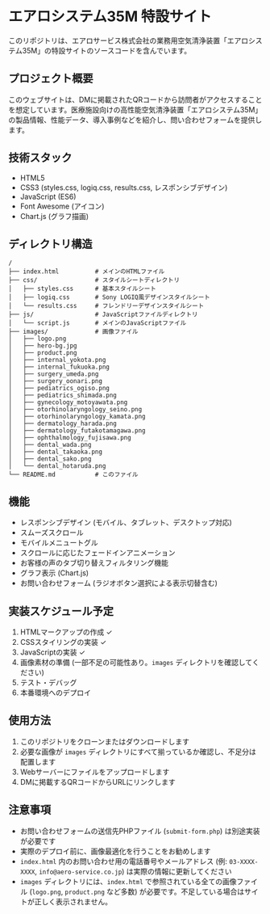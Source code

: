 # エアロシステム35M 特設サイト

このリポジトリは、エアロサービス株式会社の業務用空気清浄装置「エアロシステム35M」の特設サイトのソースコードを含んでいます。

## プロジェクト概要

このウェブサイトは、DMに掲載されたQRコードから訪問者がアクセスすることを想定しています。医療施設向けの高性能空気清浄装置「エアロシステム35M」の製品情報、性能データ、導入事例などを紹介し、問い合わせフォームを提供します。

## 技術スタック

- HTML5
- CSS3 (styles.css, logiq.css, results.css, レスポンシブデザイン)
- JavaScript (ES6)
- Font Awesome (アイコン)
- Chart.js (グラフ描画)

## ディレクトリ構造

```
/
├── index.html          # メインのHTMLファイル
├── css/                # スタイルシートディレクトリ
│   ├── styles.css      # 基本スタイルシート
│   ├── logiq.css       # Sony LOGIQ風デザインスタイルシート
│   └── results.css     # フレンドリーデザインスタイルシート
├── js/                 # JavaScriptファイルディレクトリ
│   └── script.js       # メインのJavaScriptファイル
├── images/             # 画像ファイル
│   ├── logo.png
│   ├── hero-bg.jpg
│   ├── product.png
│   ├── internal_yokota.png
│   ├── internal_fukuoka.png
│   ├── surgery_umeda.png
│   ├── surgery_oonari.png
│   ├── pediatrics_ogiso.png
│   ├── pediatrics_shimada.png
│   ├── gynecology_motoyawata.png
│   ├── otorhinolaryngology_seino.png
│   ├── otorhinolaryngology_kamata.png
│   ├── dermatology_harada.png
│   ├── dermatology_futakotamagawa.png
│   ├── ophthalmology_fujisawa.png
│   ├── dental_wada.png
│   ├── dental_takaoka.png
│   ├── dental_sako.png
│   └── dental_hotaruda.png
└── README.md           # このファイル
```

## 機能

- レスポンシブデザイン (モバイル、タブレット、デスクトップ対応)
- スムーズスクロール
- モバイルメニュートグル
- スクロールに応じたフェードインアニメーション
- お客様の声のタブ切り替えフィルタリング機能
- グラフ表示 (Chart.js)
- お問い合わせフォーム (ラジオボタン選択による表示切替含む)

## 実装スケジュール予定

1. HTMLマークアップの作成 ✓
2. CSSスタイリングの実装 ✓
3. JavaScriptの実装 ✓
4. 画像素材の準備 (一部不足の可能性あり。`images` ディレクトリを確認してください)
5. テスト・デバッグ
6. 本番環境へのデプロイ

## 使用方法

1. このリポジトリをクローンまたはダウンロードします
2. 必要な画像が `images` ディレクトリにすべて揃っているか確認し、不足分は配置します
3. Webサーバーにファイルをアップロードします
4. DMに掲載するQRコードからURLにリンクします

## 注意事項

- お問い合わせフォームの送信先PHPファイル (`submit-form.php`) は別途実装が必要です
- 実際のデプロイ前に、画像最適化を行うことをお勧めします
- `index.html` 内のお問い合わせ用の電話番号やメールアドレス (例: `03-XXXX-XXXX`, `info@aero-service.co.jp`) は実際の情報に更新してください
- `images` ディレクトリには、`index.html` で参照されている全ての画像ファイル (`logo.png`, `product.png` など多数) が必要です。不足している場合はサイトが正しく表示されません。 